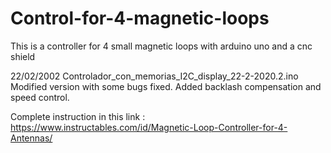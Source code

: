 # Control-for-4-magnetic-loops
This is a controller for 4 small magnetic loops with arduino uno and a cnc shield 

22/02/2002 Controlador_con_memorias_I2C_display_22-2-2020.2.ino Modified version with some bugs fixed. Added backlash compensation and speed control.

Complete instruction in this link : 
https://www.instructables.com/id/Magnetic-Loop-Controller-for-4-Antennas/
